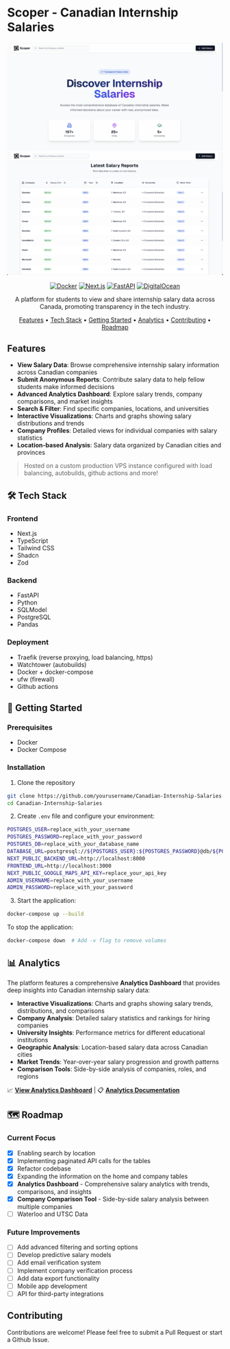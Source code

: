 # Scoper - Canadian Internship Salaries 

<div align="center">

![Project Banner](https://github.com/HishamLadha/Canadian-Internship-Salaries/blob/main/assets/Home-Hero.png)
![Home Table](https://github.com/HishamLadha/Canadian-Internship-Salaries/blob/main/assets/Home-Table.png)


[![Docker](https://img.shields.io/badge/docker-%230db7ed.svg?style=flat&logo=docker&logoColor=white)](https://www.docker.com/)
[![Next.js](https://img.shields.io/badge/Next.js-black?style=flat&logo=next.js&logoColor=white)](https://nextjs.org/)
[![FastAPI](https://img.shields.io/badge/FastAPI-005571?style=flat&logo=fastapi)](https://fastapi.tiangolo.com/)
[![DigitalOcean](https://img.shields.io/badge/DigitalOcean-0080FF?style=for-the-badge&logo=digitalocean&logoColor=white
)](https://digitalocean.com)

A platform for students to view and share internship salary data across Canada, promoting transparency in the tech industry.

[Features](#features) • [Tech Stack](#tech-stack) • [Getting Started](#getting-started) • [Analytics](#analytics) • [Contributing](#contributing) • [Roadmap](#roadmap)

</div>

## Features

- **View Salary Data**: Browse comprehensive internship salary information across Canadian companies
- **Submit Anonymous Reports**: Contribute salary data to help fellow students make informed decisions
- **Advanced Analytics Dashboard**: Explore salary trends, company comparisons, and market insights
- **Search & Filter**: Find specific companies, locations, and universities
- **Interactive Visualizations**: Charts and graphs showing salary distributions and trends
- **Company Profiles**: Detailed views for individual companies with salary statistics
- **Location-based Analysis**: Salary data organized by Canadian cities and provinces

> Hosted on a custom production VPS instance configured with load balancing, autobuilds, github actions and more!

## 🛠️ Tech Stack

### Frontend
- Next.js 
- TypeScript 
- Tailwind CSS
- Shadcn 
- Zod 

### Backend
- FastAPI 
- Python 
- SQLModel 
- PostgreSQL 
- Pandas

### Deployment
- Traefik (reverse proxying, load balancing, https)
- Watchtower (autobuilds)
- Docker + docker-compose
- ufw (firewall)
- Github actions

## 🚀 Getting Started

### Prerequisites

- Docker
- Docker Compose

### Installation

1. Clone the repository
```bash
git clone https://github.com/yourusername/Canadian-Internship-Salaries.git
cd Canadian-Internship-Salaries
```

2. Create `.env` file and configure your environment:
```bash
POSTGRES_USER=replace_with_your_username
POSTGRES_PASSWORD=replace_with_your_password
POSTGRES_DB=replace_with_your_database_name
DATABASE_URL=postgresql://${POSTGRES_USER}:${POSTGRES_PASSWORD}@db/${POSTGRES_DB}
NEXT_PUBLIC_BACKEND_URL=http://localhost:8000
FRONTEND_URL=http://localhost:3000
NEXT_PUBLIC_GOOGLE_MAPS_API_KEY=replace_your_api_key
ADMIN_USERNAME=replace_with_your_username
ADMIN_PASSWORD=replace_with_your_password
```

3. Start the application:
```bash
docker-compose up --build
```

To stop the application:
```bash
docker-compose down  # Add -v flag to remove volumes
```

## 📊 Analytics

The platform features a comprehensive **Analytics Dashboard** that provides deep insights into Canadian internship salary data:

- **Interactive Visualizations**: Charts and graphs showing salary trends, distributions, and comparisons
- **Company Analysis**: Detailed salary statistics and rankings for hiring companies
- **University Insights**: Performance metrics for different educational institutions
- **Geographic Analysis**: Location-based salary data across Canadian cities
- **Market Trends**: Year-over-year salary progression and growth patterns
- **Comparison Tools**: Side-by-side analysis of companies, roles, and regions

📈 **[View Analytics Dashboard](./analytics)** | 📋 **[Analytics Documentation](./ANALYTICS.md)**

## 🗺️ Roadmap

### Current Focus
- [X] Enabling search by location
- [X] Implementing paginated API calls for the tables
- [X] Refactor codebase
- [X] Expanding the information on the home and company tables
- [X] **Analytics Dashboard** - Comprehensive salary analytics with trends, comparisons, and insights
- [X] **Company Comparison Tool** - Side-by-side salary analysis between multiple companies
- [ ] Waterloo and UTSC Data

### Future Improvements
- [ ] Add advanced filtering and sorting options
- [ ] Develop predictive salary models
- [ ] Add email verification system
- [ ] Implement company verification process
- [ ] Add data export functionality
- [ ] Mobile app development
- [ ] API for third-party integrations

## Contributing

Contributions are welcome! Please feel free to submit a Pull Request or start a Github Issue.

